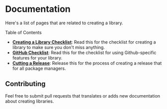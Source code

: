 # Documentation

Here's a list of pages that are related to creating a library.

Table of Contents

- **[Creating a Library Checklist](CreateALibrary.md)**:
  Read this for the checklist for creating a library to make sure you don't
  miss anything.
- **[GitHub Checklist](Github.md)**:
  Read this for the checklist for using Github-specific features for your
  library.
- **[Cutting a Release](CuttingARelease.md)**:
  Release this for the process of creating a release that for all package
  managers.

## Contributing

Feel free to submit pull requests that translates or adds new documentation
about creating libraries.

